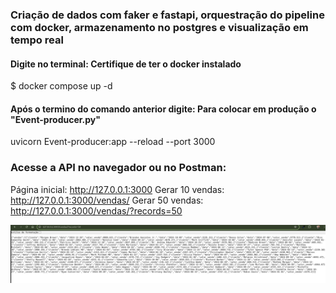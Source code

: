 ### Criação de dados com faker e fastapi, orquestração do pipeline com docker, armazenamento no postgres e visualização em tempo real

#### Digite no terminal: Certifique de ter o docker instalado
 $ docker compose up -d

  #### Após o termino do comando anterior digite: Para colocar em produção o "Event-producer.py"
  uvicorn Event-producer:app --reload --port 3000

### Acesse a API no navegador ou no Postman:

Página inicial: http://127.0.0.1:3000
Gerar 10 vendas: http://127.0.0.1:3000/vendas/
Gerar 50 vendas: http://127.0.0.1:3000/vendas/?records=50

![alt text](image.png)